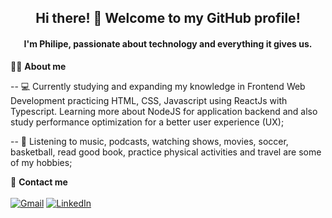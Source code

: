 <h2 align='center'>  Hi there! 👋  Welcome to my GitHub profile! </h2>


<h4 align='center'> I'm Philipe, passionate about technology and everything it gives us. </h4>

 👨‍💻 <b>About me</b>

 -- 💻 Currently studying and expanding my knowledge in Frontend Web Development practicing HTML, CSS, Javascript using ReactJs with Typescript. Learning more about NodeJS for application backend and also study performance optimization for a better user experience (UX); 

 -- 🏡 Listening to music, podcasts, watching shows, movies, soccer, basketball, read good book, practice physical activities and travel are some of my hobbies;

 📲 <b> Contact me </b>
<br>
<br>
 <a href="mailto:philipesferreiraa@gmail.com"><img src="https://img.shields.io/badge/Gmail-D14836?style=for-the-badge&logo=gmail&logoColor=white" alt="Gmail"/></a>
<a href="https://www.linkedin.com/in/philipe-ferreira-60696388/"><img src="https://img.shields.io/badge/linkedin%20-%230077B5.svg?&style=for-the-badge&logo=linkedin&logoColor=white" alt="LinkedIn"/></a>


